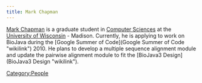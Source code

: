 ```yaml
---
title: Mark Chapman
---
```


[Mark Chapman](http://pages.cs.wisc.edu/~chapman/) is a graduate student
in [Computer Sciences](http://www.cs.wisc.edu/) at the [University of
Wisconsin](http://www.wisc.edu/) - Madison. Currently, he is applying to
work on BioJava during the [Google Summer of
Code](Google Summer of Code "wikilink") 2010. He plans to develop a
multiple sequence alignment module and update the pairwise alignment
module to fit the [BioJava3 Design](BioJava3 Design "wikilink").

<Category:People>
